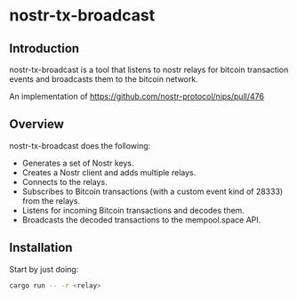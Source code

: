 # nostr-tx-broadcast

## Introduction

nostr-tx-broadcast is a tool that listens to nostr relays for bitcoin transaction events and broadcasts them to the bitcoin network.

An implementation of https://github.com/nostr-protocol/nips/pull/476

## Overview

nostr-tx-broadcast does the following:

-    Generates a set of Nostr keys.
-    Creates a Nostr client and adds multiple relays.
-    Connects to the relays.
-    Subscribes to Bitcoin transactions (with a custom event kind of 28333) from the relays.
-    Listens for incoming Bitcoin transactions and decodes them.
-    Broadcasts the decoded transactions to the mempool.space API.

## Installation

Start by just doing:

```bash
cargo run -- -r <relay>
```
